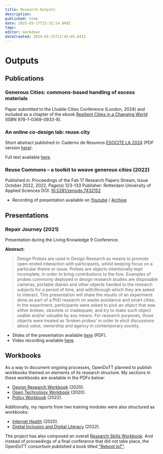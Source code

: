```yaml
---
title: Research Outputs
description: 
published: true
date: 2025-03-17T22:31:14.949Z
tags: 
editor: markdown
dateCreated: 2024-05-15T12:42:05.841Z
---
```


# Outputs

## Publications

### Generous Cities: commons-based handling of excess materials

Paper submitted to the LIvable Cities Conference (London, 2024) and included as a chapter of the ebook [Resilient Cities in a Changing World](https://amps-research-com.jmailroute.net/x/d?c=45345560&l=2ad0a0bc-02f8-4cf2-be4b-c109c41d9ca2&r=6768ae6a-5bca-468f-ae8d-2b816bfc955b) (ISBN 978-1-0369-0933-8).

### An online co-design lab: reuse.city

Short abstract published in: Caderno de Resumos [ESOCITE LA 2024](https://esocite2024.com.br/) (PDF version [here](https://nomeqqeivau0lieh.public.blob.vercel-storage.com/Resumos%20curtos_EsociteLA_2024%20v3.docx-fVQStolTlBxdtLN9t79HNzJDFW9FTR.pdf?download=1)).

Full text available [here](/opendott/public/online-codesign-lab-reuse-city).

### Reuse Commons – a toolkit to weave generous cities (2022)

Published in: Proceedings of the Fab 17 Research Papers Stream, Issue October 2022, 2022, Page(s) 123-133
Publisher: Rotterdam University of Applied Sciences
DOI: [10.5281/zenodo.7432152](https://doi.org/10.5281/zenodo.7432152)
- Recording of presentation available on [Youtube](https://www.youtube.com/watch?v=9FffmnQeZCU) / [Archive](https://archive.org/details/reuse-commons_fab-city)

## Presentations

### Repair Journey (2021)

Presentation during the Living Knowledge 9 Conference.

**Abstract:**

> Design Probes are used in Design Research as means to promote open-ended interaction with participants, whilst keeping focus on a particular theme or issue. Probes are objects intentionally kept incomplete, in order to bring contributions to the fore. Examples of probes commonly deployed in design research studies are disposable cameras, portable diaries and other objects handed to the research subjects for a period of time, and with/through which they are asked to interact.
This presentation will share the results of an experiment done as part of a PhD research on waste avoidance and smart cities. In the experiment, participants were asked to pick an object that was either broken, obsolete or inadequate, and try to make such object usable and/or valuable by any means. For research purposes, those objects were treated as ‘broken probes’ in order to elicit discussions about value, ownership and agency in contemporary society.

- Slides of the presentation available [here](/opendott/slides/2021-Repair-Journey-LK9.pdf) (PDF).
- Video recording available [here](https://archive.org/details/lk9-f045).


## Workbooks

As a way to document ongoing processes, OpenDoTT planned to publish workbooks themed on elements of its research structure. My sections in these workbooks are available in the PDFs below:

- [Design Research Workbook](reports/2020-Design-Research-Workbook.pdf) (2020).
- [Open Technology Workbook](reports/2021-Open-Technology-Workbook.pdf) (2020).
- [Policy Workbook](reports/2022-Policy-Workbook.pdf) (2022).

Additionally, my reports from two training modules were also structured as workbooks:

- [Internet Health](/opendott/reports/2020-Internet-Health.pdf) (2020).
- [Digital Inclusion and Digital Literacy](/opendott/reports/2022-Digital-Inclusion-Literacy-Slides.pdf) (2022).

The project has also composed an overall [Research Skills Workbook](https://ec.europa.eu/research/participants/documents/downloadPublic?documentIds=080166e5f91b1035&appId=PPGMS). And instead of proceedings of a final conference that did not take place, the OpenDoTT consortium published a book titled ["Reboot IoT"](https://ec.europa.eu/research/participants/documents/downloadPublic?documentIds=080166e5fbfeffa7&appId=PPGMS).